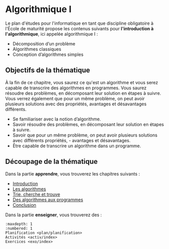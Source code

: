 # Algorithmique I

Le plan d'études pour l'informatique en tant que discipline obligatoire à l'École de maturité propose les contenus suivants pour **l'introduction à l'algorithmique**, ici appelée algorithmique I : 

- Décomposition d’un problème
- Algorithmes classiques
- Conception d’algorithmes simples

## Objectifs de la thématique


À la fin de ce chapitre, vous saurez ce qu'est un algorithme et vous serez capable de transcrire des algorithmes en programmes. Vous saurez résoudre des problèmes, en décomposant leur solution en étapes à suivre. Vous verrez également que pour un même problème, on peut avoir plusieurs solutions avec des propriétés, avantages et désavantages différents. 

- Se familiariser avec la notion d’algorithme.
- Savoir résoudre des problèmes, en décomposant leur solution en étapes à suivre.
- Savoir que pour un même problème, on peut avoir plusieurs solutions avec différents propriétés, - avantages et désavantages.
- Être capable de transcrire un algorithme dans un programme.

## Découpage de la thématique 

Dans la partie **apprendre**, vous trouverez les chapitres suivants : 

- [Introduction](lien)
- [Les algorithmes](lien)
- [Trie, cherche et trouve](lien)
- [Des algorithmes aux programmes](lien)
- [Conclusion](lien)

Dans la partie **enseigner**, vous trouverez des : 


```{toctree}
:maxdepth: 1
:numbered: 1
Planification <plan/planification>
Activités <activ/index>
Exercices <exo/index>
```

